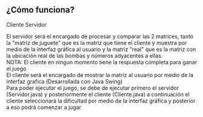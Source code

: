 ## ¿Cómo funciona?
Cliente Servidor
<p>
  El servidor será el encargado de procesar y comparar las 2 matrices, tanto la "matriz de juguete" que es la matriz que tiene el cliente y muestra por medio de la interfaz gráfica al usuario
  y la matriz "real" que es la matriz con la ubicación real de las bombas y números adyacentes a ellas.
  <br>
  NOTA: El cliente en ningun momento tiene la respuesta completa para ganar el juego
  <br>
  El cliente será el encargado de mostrar la matriz al usuario por medio de la interfaz grafica (Desarrollada con Java Swing)
  <br>
  Para poder ejecutar el juego, se debe de ejecutar primero el servidor (Servidor.java) y posteriormente el cliente (Cliente.java) a continuación el cliente seleccionará la dificultad
  por medio de la interfaz gráfica y posterior a eso podrá comenzar a jugar
</p>
